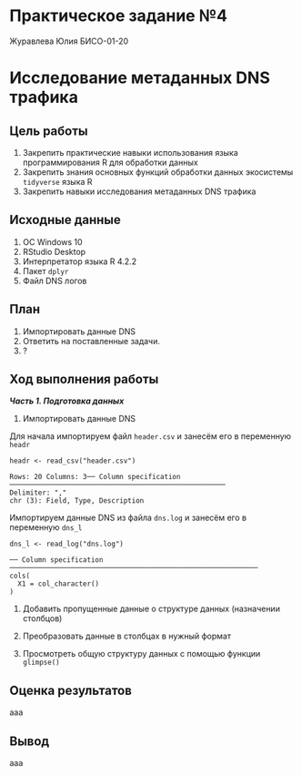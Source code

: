 # Практическое задание №4
Журавлева Юлия БИСО-01-20

# Исследование метаданных DNS трафика

## Цель работы

1.  Закрепить практические навыки использования языка программирования R
    для обработки данных
2.  Закрепить знания основных функций обработки данных экосистемы
    `tidyverse` языка R
3.  Закрепить навыки исследования метаданных DNS трафика

## Исходные данные

1.  ОС Windows 10
2.  RStudio Desktop
3.  Интерпретатор языка R 4.2.2
4.  Пакет `dplyr`
5.  Файл DNS логов

## План

1.  Импортировать данные DNS
2.  Ответить на поставленные задачи.
3.  ?

## Ход выполнения работы

***Часть 1. Подготовка данных***

1.  Импортировать данные DNS

Для начала импортируем файл `header.csv` и занесём его в переменную
`headr`

    headr <- read_csv("header.csv")

    Rows: 20 Columns: 3── Column specification ─────────────────────────────────────────────────────
    Delimiter: ","
    chr (3): Field, Type, Description

Импортируем данные DNS из файла `dns.log` и занесём его в переменную
`dns_l`

    dns_l <- read_log("dns.log")

    ── Column specification ─────────────────────────────────────────────────────────────
    cols(
      X1 = col_character()
    )

1.  Добавить пропущенные данные о структуре данных (назначении столбцов)

2.  Преобразовать данные в столбцах в нужный формат

3.  Просмотреть общую структуру данных с помощью функции `glimpse()`

## Оценка результатов

ааа

## Вывод

ааа
